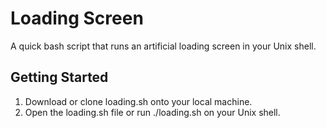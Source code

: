 # Loading Screen

A quick bash script that runs an artificial loading screen in your Unix shell.

## Getting Started

1. Download or clone loading.sh onto your local machine.
2. Open the loading.sh file or run ./loading.sh on your Unix shell.
